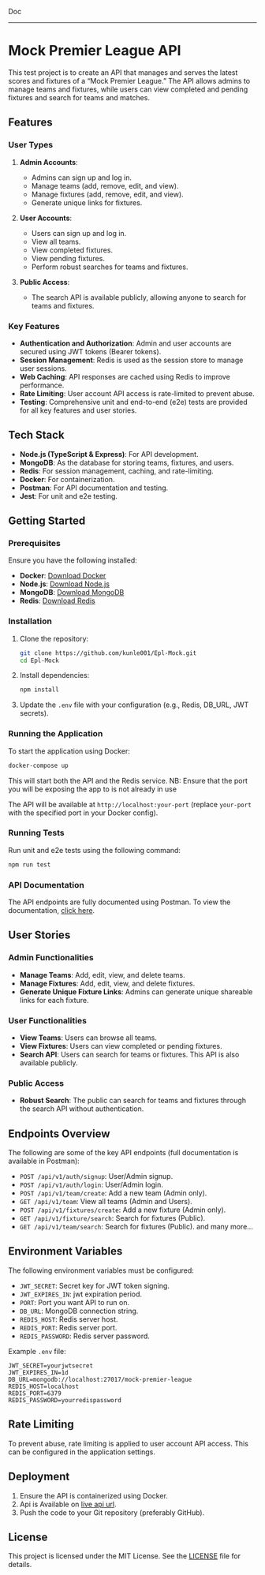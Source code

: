 Doc

---

# Mock Premier League API

This test project is to create an API that manages and serves the latest scores and fixtures of a “Mock Premier League.” The API allows admins to manage teams and fixtures, while users can view completed and pending fixtures and search for teams and matches.

## Features

### User Types

1. **Admin Accounts**:

   - Admins can sign up and log in.
   - Manage teams (add, remove, edit, and view).
   - Manage fixtures (add, remove, edit, and view).
   - Generate unique links for fixtures.

2. **User Accounts**:

   - Users can sign up and log in.
   - View all teams.
   - View completed fixtures.
   - View pending fixtures.
   - Perform robust searches for teams and fixtures.

3. **Public Access**:
   - The search API is available publicly, allowing anyone to search for teams and fixtures.

### Key Features

- **Authentication and Authorization**: Admin and user accounts are secured using JWT tokens (Bearer tokens).
- **Session Management**: Redis is used as the session store to manage user sessions.
- **Web Caching**: API responses are cached using Redis to improve performance.
- **Rate Limiting**: User account API access is rate-limited to prevent abuse.
- **Testing**: Comprehensive unit and end-to-end (e2e) tests are provided for all key features and user stories.

## Tech Stack

- **Node.js (TypeScript & Express)**: For API development.
- **MongoDB**: As the database for storing teams, fixtures, and users.
- **Redis**: For session management, caching, and rate-limiting.
- **Docker**: For containerization.
- **Postman**: For API documentation and testing.
- **Jest**: For unit and e2e testing.

## Getting Started

### Prerequisites

Ensure you have the following installed:

- **Docker**: [Download Docker](https://www.docker.com/get-started)
- **Node.js**: [Download Node.js](https://nodejs.org/)
- **MongoDB**: [Download MongoDB](https://www.mongodb.com/)
- **Redis**: [Download Redis](https://redis.io/)

### Installation

1. Clone the repository:

   ```bash
   git clone https://github.com/kunle001/Epl-Mock.git
   cd Epl-Mock
   ```

2. Install dependencies:

   ```bash
   npm install
   ```

3. Update the `.env` file with your configuration (e.g., Redis, DB_URL, JWT secrets).

### Running the Application

To start the application using Docker:

```bash
docker-compose up
```

This will start both the API and the Redis service.
NB: Ensure that the port you will be exposing the app to is not already in use

The API will be available at `http://localhost:your-port` (replace `your-port` with the specified port in your Docker config).

### Running Tests

Run unit and e2e tests using the following command:

```bash
npm run test
```

### API Documentation

The API endpoints are fully documented using Postman. To view the documentation, [click here](https://documenter.getpostman.com/view/22302216/2sAXxWaV56).

## User Stories

### Admin Functionalities

- **Manage Teams**: Add, edit, view, and delete teams.
- **Manage Fixtures**: Add, edit, view, and delete fixtures.
- **Generate Unique Fixture Links**: Admins can generate unique shareable links for each fixture.

### User Functionalities

- **View Teams**: Users can browse all teams.
- **View Fixtures**: Users can view completed or pending fixtures.
- **Search API**: Users can search for teams or fixtures. This API is also available publicly.

### Public Access

- **Robust Search**: The public can search for teams and fixtures through the search API without authentication.

## Endpoints Overview

The following are some of the key API endpoints (full documentation is available in Postman):

- `POST /api/v1/auth/signup`: User/Admin signup.
- `POST /api/v1/auth/login`: User/Admin login.
- `POST /api/v1/team/create`: Add a new team (Admin only).
- `GET /api/v1/team`: View all teams (Admin and Users).
- `POST /api/v1/fixtures/create`: Add a new fixture (Admin only).
- `GET /api/v1/fixture/search`: Search for fixtures (Public).
- `GET /api/v1/team/search`: Search for fixtures (Public).
  and many more...

## Environment Variables

The following environment variables must be configured:

- `JWT_SECRET`: Secret key for JWT token signing.
- `JWT_EXPIRES_IN`: jwt expiration period.
- `PORT`: Port you want API to run on.
- `DB_URL`: MongoDB connection string.
- `REDIS_HOST`: Redis server host.
- `REDIS_PORT`: Redis server port.
- `REDIS_PASSWORD`: Redis server password.

Example `.env` file:

```env
JWT_SECRET=yourjwtsecret
JWT_EXPIRES_IN=1d
DB_URL=mongodb://localhost:27017/mock-premier-league
REDIS_HOST=localhost
REDIS_PORT=6379
REDIS_PASSWORD=yourredispassword
```

## Rate Limiting

To prevent abuse, rate limiting is applied to user account API access. This can be configured in the application settings.

## Deployment

1. Ensure the API is containerized using Docker.
2. Api is Available on [live api url](https://epl-mock.onrender.com).
3. Push the code to your Git repository (preferably GitHub).

## License

This project is licensed under the MIT License. See the [LICENSE](LICENSE) file for details.
